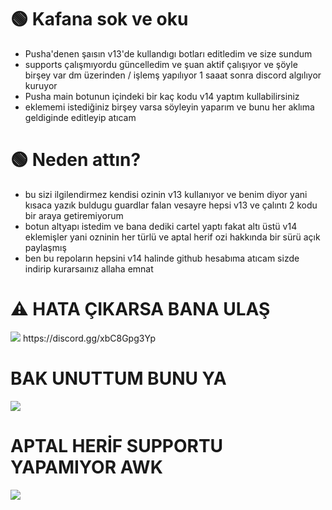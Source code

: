 # 🟢 Kafana sok ve oku
- Pusha'denen şaısın v13'de kullandıgı botları editledim ve size sundum
- supports çalışmıyordu güncelledim ve şuan aktif çalışıyor ve şöyle birşey var dm üzerinden / işlemş yapılıyor 1 saaat sonra discord algılıyor kuruyor
- Pusha main botunun içindeki bir kaç kodu v14 yaptım kullabilirsiniz
- eklememi istediğiniz birşey varsa söyleyin yaparım ve bunu her aklıma geldiginde editleyip atıcam

# 🟢 Neden attın?
- bu sizi ilgilendirmez kendisi ozinin v13 kullanıyor ve benim diyor yani kısaca yazık buldugu guardlar falan vesayre hepsi v13 ve çalıntı 2 kodu bir araya getiremiyorum
- botun altyapı istedim ve bana dediki cartel yaptı fakat altı üstü v14 eklemişler yani ozninin her türlü ve aptal herif ozi hakkında bir sürü açık paylaşmış
- ben bu repoların hepsini v14 halinde github hesabıma atıcam sizde indirip kurarsaınız allaha emnat


# ⚠️ HATA ÇIKARSA BANA ULAŞ
<img  src="https://cdn.discordapp.com/attachments/795595891129188375/1188583186893123594/image.png?ex=659b0d5a&is=6588985a&hm=1572b62954ff1043a83caa601979628682f5d52f2c1e8a3770423afc1342e945&">
https://discord.gg/xbC8Gpg3Yp

# BAK UNUTTUM BUNU YA
<img  src="https://cdn.discordapp.com/attachments/1173678044968390788/1188401316859494432/image.png?ex=659a63f9&is=6587eef9&hm=4e64b3234a584ba70c29f6d13d4969d66b1e018ebb87902aa4eb1210c40f7601&">


# APTAL HERİF SUPPORTU YAPAMIYOR AWK
<img  src="https://cdn.discordapp.com/attachments/1188579851301564466/1188580619802906685/image.png?ex=659b0af6&is=658895f6&hm=01e9cc78df05b34da0118657fbab2cfaf2fdcb26d57fbdb551efa1521e781cb4&">
